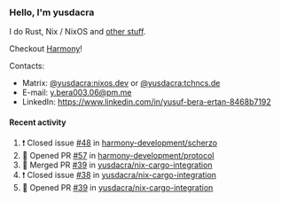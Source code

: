 ### Hello, I'm yusdacra

I do Rust, Nix / NixOS and [other stuff](https://yusdacra.gitlab.io/about).

Checkout [Harmony](https://github.com/harmony-development)!

Contacts:
- Matrix: [@yusdacra:nixos.dev](https://matrix.to/#/@yusdacra:nixos.dev) or [@yusdacra:tchncs.de](https://matrix.to/#/@yusdacra:tchncs.de)
- E-mail: y.bera003.06@pm.me
- LinkedIn: https://www.linkedin.com/in/yusuf-bera-ertan-8468b7192

#### Recent activity

<!--START_SECTION:activity-->
1. ❗️ Closed issue [#48](https://github.com/harmony-development/scherzo/issues/48) in [harmony-development/scherzo](https://github.com/harmony-development/scherzo)
2. 💪 Opened PR [#57](https://github.com/harmony-development/protocol/pull/57) in [harmony-development/protocol](https://github.com/harmony-development/protocol)
3. 🎉 Merged PR [#39](https://github.com/yusdacra/nix-cargo-integration/pull/39) in [yusdacra/nix-cargo-integration](https://github.com/yusdacra/nix-cargo-integration)
4. ❗️ Closed issue [#38](https://github.com/yusdacra/nix-cargo-integration/issues/38) in [yusdacra/nix-cargo-integration](https://github.com/yusdacra/nix-cargo-integration)
5. 💪 Opened PR [#39](https://github.com/yusdacra/nix-cargo-integration/pull/39) in [yusdacra/nix-cargo-integration](https://github.com/yusdacra/nix-cargo-integration)
<!--END_SECTION:activity-->
